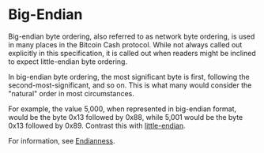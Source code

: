 # Big-Endian

Big-endian byte ordering, also referred to as network byte ordering, is used in many places in the Bitcoin Cash protocol.  While not always called out explicitly in this specification, it is called out when readers might be inclined to expect little-endian byte ordering.

In big-endian byte ordering, the most significant byte is first, following the second-most-significant, and so on.
This is what many would consider the "natural" order in most circumstances.

For example, the value 5,000, when represented in big-endian format, would be the byte 0x13 followed by 0x88, while 5,001 would be the byte 0x13 followed by 0x89.
Contrast this with [little-endian](/protocol/misc/endian/little).

For information, see [Endianness](https://en.wikipedia.org/wiki/Endianness).